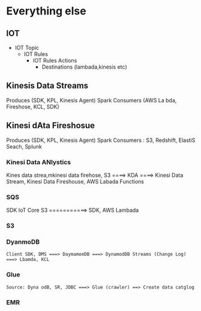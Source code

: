 # Everything else

## IOT
* IOT Topic
    * IOT Rules
        * IOT Rules Actions
            * Destinations (lambada,kinesis etc)

## Kinesis Data Streams
Produces (SDK, KPL, Kinesis Agent)
Spark
Consumers (AWS La bda, Fireshose, KCL, SDK)

## Kinesi dAta Fireshosue
Produces (SDK, KPL, Kinesis Agent)
Spark
Consumers : S3, Redshift, ElastiS Seach, Splunk

### Kinesi Data ANlystics
Kines data strea,mkinesi data firehose, S3 ====> KDA ====> Kinesi Data Stream, Kinesi Data Fireshouse, AWS Labada Functions

### SQS
SDK
IoT Core
S3
===========> SDK, AWS Lambada

### S3

### DyanmoDB
    Client SDK, DMS ===> DaymamoeDB ===> DynamodDB Streams (Change Log) ===> Lbamda, KCL

### Glue
    Source: Dyna odB, SR, JDBC ===> Glue (crawler) ==> Create data catglog

### EMR
